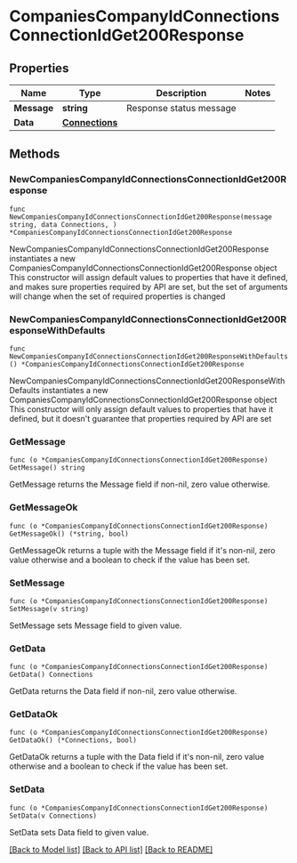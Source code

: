 # CompaniesCompanyIdConnectionsConnectionIdGet200Response

## Properties

Name | Type | Description | Notes
------------ | ------------- | ------------- | -------------
**Message** | **string** | Response status message | 
**Data** | [**Connections**](Connections.md) |  | 

## Methods

### NewCompaniesCompanyIdConnectionsConnectionIdGet200Response

`func NewCompaniesCompanyIdConnectionsConnectionIdGet200Response(message string, data Connections, ) *CompaniesCompanyIdConnectionsConnectionIdGet200Response`

NewCompaniesCompanyIdConnectionsConnectionIdGet200Response instantiates a new CompaniesCompanyIdConnectionsConnectionIdGet200Response object
This constructor will assign default values to properties that have it defined,
and makes sure properties required by API are set, but the set of arguments
will change when the set of required properties is changed

### NewCompaniesCompanyIdConnectionsConnectionIdGet200ResponseWithDefaults

`func NewCompaniesCompanyIdConnectionsConnectionIdGet200ResponseWithDefaults() *CompaniesCompanyIdConnectionsConnectionIdGet200Response`

NewCompaniesCompanyIdConnectionsConnectionIdGet200ResponseWithDefaults instantiates a new CompaniesCompanyIdConnectionsConnectionIdGet200Response object
This constructor will only assign default values to properties that have it defined,
but it doesn't guarantee that properties required by API are set

### GetMessage

`func (o *CompaniesCompanyIdConnectionsConnectionIdGet200Response) GetMessage() string`

GetMessage returns the Message field if non-nil, zero value otherwise.

### GetMessageOk

`func (o *CompaniesCompanyIdConnectionsConnectionIdGet200Response) GetMessageOk() (*string, bool)`

GetMessageOk returns a tuple with the Message field if it's non-nil, zero value otherwise
and a boolean to check if the value has been set.

### SetMessage

`func (o *CompaniesCompanyIdConnectionsConnectionIdGet200Response) SetMessage(v string)`

SetMessage sets Message field to given value.


### GetData

`func (o *CompaniesCompanyIdConnectionsConnectionIdGet200Response) GetData() Connections`

GetData returns the Data field if non-nil, zero value otherwise.

### GetDataOk

`func (o *CompaniesCompanyIdConnectionsConnectionIdGet200Response) GetDataOk() (*Connections, bool)`

GetDataOk returns a tuple with the Data field if it's non-nil, zero value otherwise
and a boolean to check if the value has been set.

### SetData

`func (o *CompaniesCompanyIdConnectionsConnectionIdGet200Response) SetData(v Connections)`

SetData sets Data field to given value.



[[Back to Model list]](../README.md#documentation-for-models) [[Back to API list]](../README.md#documentation-for-api-endpoints) [[Back to README]](../README.md)


